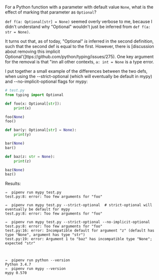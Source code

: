 For a Python function with a parameter with default value `None`, what is the effect of marking that parameter as `Optional`?

`def f(a: Optional[str] = None)` seemed overly verbose to me, because I didn't understand why "Optional" wouldn't just be inferred from `def f(a: str = None)`.

It turns out that, as of today, "Optional" *is* inferred in the second definition, such that the second def is equal to the first. However, there is [discussion about removing this implicit Optional'(]ttps://github.com/python/typing/issues/275). One key argument for the removal is that "inn all other contexts, `a: int = None` is a type error.

I put together a small example of the differences between the two defs, when using the --strict-optional (which will eventually be default in mypy) and  --no-implicit-optional flags for mypy:

```python
# test.py
from typing import Optional

def foo(x: Optional[str]):
    print(x)

foo(None)
foo()

def bar(y: Optional[str] = None):
    print(y)

bar(None)
bar()

def baz(z: str = None):
    print(z)

baz(None)
baz()
```

Results:

```
⇒  pipenv run mypy test.py
test.py:8: error: Too few arguments for "foo"

⇒  pipenv run mypy test.py --strict-optional  # strict-optional will eventually be default for mypy
test.py:8: error: Too few arguments for "foo"

⇒  pipenv run mypy test.py --strict-optional --no-implicit-optional
test.py:8: error: Too few arguments for "foo"
test.py:16: error: Incompatible default for argument "z" (default has type "None", argument has type "str")
test.py:19: error: Argument 1 to "baz" has incompatible type "None"; expected "str"



⇒  pipenv run python --version
Python 3.4.7
⇒  pipenv run mypy --version
mypy 0.570
```
